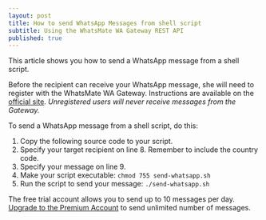 ```yaml
---
layout: post
title: How to send WhatsApp Messages from shell script
subtitle: Using the WhatsMate WA Gateway REST API
published: true
---
```


This article shows you how to send a WhatsApp message from a shell script.

Before the recipient can receive your WhatsApp message, she will need to register with the WhatsMate WA Gateway. Instructions are available on the [official site](http://www.whatsmate.net/). *Unregistered users will never receive messages from the Gateway.*


To send a WhatsApp message from a shell script, do this:

1. Copy the following source code to your script.  <script src="https://gist.github.com/whatsmate/10c75499502a2ededc23.js"></script>
2. Specify your target recipient on line 8. Remember to include the country code.
3. Specify your message on line 9.
4. Make your script executable: `chmod 755 send-whatsapp.sh`
5. Run the script to send your message: `./send-whatsapp.sh`


The free trial account allows you to send up to 10 messages per day. [Upgrade to the Premium Account](http://www.whatsmate.net/premium-account.html) to send unlimited number of messages.


